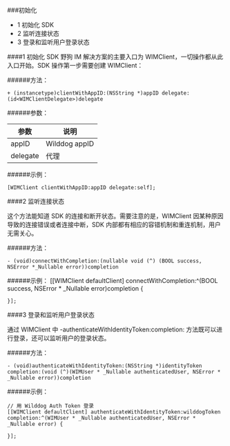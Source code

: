 
###初始化
* 1 初始化 SDK
* 2 监听连接状态
* 3 登录和监听用户登录状态

####1 初始化 SDK
野狗 IM 解决方案的主要入口为 WIMClient，一切操作都从此入口开始。SDK 操作第一步需要创建 WIMClient：

######方法：

	+ (instancetype)clientWithAppID:(NSString *)appID delegate:(id<WIMClientDelegate>)delegate
  
######参数：

参数 | 说明
-----|------
appID | Wilddog appID
delegate | 代理 

######示例：

	[WIMClient clientWithAppID:appID delegate:self];
	

####2 监听连接状态

这个方法能知道 SDK 的连接和断开状态。需要注意的是，WIMClient 因某种原因导致的连接错误或者连接中断，SDK 内部都有相应的容错机制和重连机制，用户无需关心。

######方法：

	- (void)connectWithCompletion:(nullable void (^) (BOOL success, NSError *_Nullable error))completion
	
######示例：
	[[WIMClient defaultClient] connectWithCompletion:^(BOOL success, NSError * _Nullable error)completion {
        
    }];
	
####3 登录和监听用户登录状态

通过 WIMClient 中 -authenticateWithIdentityToken:completion: 方法既可以进行登录，还可以监听用户的登录状态。

######方法：

	- (void)authenticateWithIdentityToken:(NSString *)identityToken completion:(void (^)(WIMUser * _Nullable authenticatedUser, NSError * _Nullable error))completion
	
######示例：

	// 用 Wilddog Auth Token 登录
    [[WIMClient defaultClient] authenticateWithIdentityToken:wilddogToken completion:^(WIMUser * _Nullable authenticatedUser, NSError * _Nullable error) {
        
    }];
	

